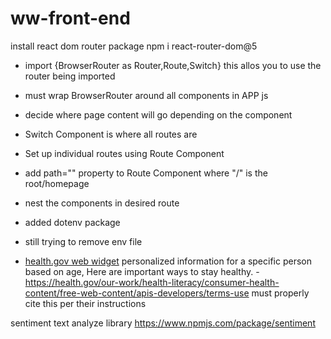 # ww-front-end

install react dom router package
npm i react-router-dom@5

- import  {BrowserRouter as Router,Route,Switch} this allos you to use the router being imported

- must wrap BrowserRouter around all components in APP js

- decide where page content will go depending on the component
- Switch Component is where all routes are
- Set up individual routes using Route Component
- add path="" property to Route Component
  where "/" is the root/homepage
- nest the components in desired route

- added dotenv package
- still trying to remove env file

- [health.gov web widget](https://health.gov/our-work/health-literacy/consumer-health-content/free-web-content/health-widgets-badges)
personalized information for a specific person based on age, Here are important ways to stay healthy.
-https://health.gov/our-work/health-literacy/consumer-health-content/free-web-content/apis-developers/terms-use must properly cite this per their instructions

sentiment text analyze library
https://www.npmjs.com/package/sentiment
